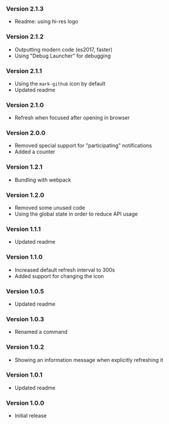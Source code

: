 ### Version 2.1.3
- Readme: using hi-res logo

### Version 2.1.2
- Outputting modern code (es2017, faster)
- Using "Debug Launcher" for debugging

### Version 2.1.1
- Using the `mark-github` icon by default
- Updated readme

### Version 2.1.0
- Refresh when focused after opening in browser

### Version 2.0.0
- Removed special support for "participating" notifications
- Added a counter

### Version 1.2.1
- Bundling with webpack

### Version 1.2.0
- Removed some unused code
- Using the global state in order to reduce API usage

### Version 1.1.1
- Updated readme

### Version 1.1.0
- Increased default refresh interval to 300s
- Added support for changing the icon

### Version 1.0.5
- Updated readme

### Version 1.0.3
- Renamed a command

### Version 1.0.2
- Showing an information message when explicitly refreshing it

### Version 1.0.1
- Updated readme

### Version 1.0.0
- Initial release
